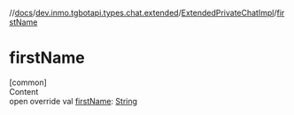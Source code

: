 //[docs](../../../index.md)/[dev.inmo.tgbotapi.types.chat.extended](../index.md)/[ExtendedPrivateChatImpl](index.md)/[firstName](first-name.md)



# firstName  
[common]  
Content  
open override val [firstName](first-name.md): [String](https://kotlinlang.org/api/latest/jvm/stdlib/kotlin/-string/index.html)  



